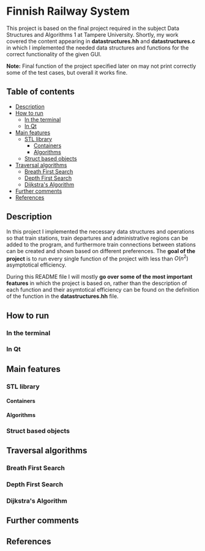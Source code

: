# Finnish Railway System
This project is based on the final project required in the subject Data Structures and Algorithms 1 at Tampere University. Shortly, my work covered the content appearing in **datastructures.hh** and **datastructures.c** in which I implemented the needed data structures and functions for the correct functionality of the given GUI.
  
**Note:** Final function of the project specified later on may not print correctly some of the test cases, but overall it works fine.

## Table of contents
- [Description](https://github.com/robredomikel/finnish-railway-system#description)
- [How to run](https://github.com/robredomikel/finnish-railway-system#how-to-run)
	- [In the terminal](https://github.com/robredomikel/finnish-railway-system#in-the-terminal)
	- [In Qt](https://github.com/robredomikel/finnish-railway-system#in-qt)
- [Main features](https://github.com/robredomikel/finnish-railway-system#main-features)
	- [STL library](https://github.com/robredomikel/finnish-railway-system#stl-library)
		- [Containers](https://github.com/robredomikel/finnish-railway-system#containers)
		- [Algorithms](https://github.com/robredomikel/finnish-railway-system#algorithms)
	- [Struct based objects](https://github.com/robredomikel/finnish-railway-system#struct-based-objects)
- [Traversal algorithms](https://github.com/robredomikel/finnish-railway-system#traversal-algorithms)
	- [Breath First Search](https://github.com/robredomikel/finnish-railway-system#breath-first-search)
	- [Depth First Search](https://github.com/robredomikel/finnish-railway-system#depth-first-search)
	- [Dijkstra's Algorithm](https://github.com/robredomikel/finnish-railway-system#dijkstras-algorithm)
- [Further comments](https://github.com/robredomikel/finnish-railway-system#further-comments)
- [References](https://github.com/robredomikel/finnish-railway-system#references)

## Description
In this project I implemented the necessary data structures and operations so that train stations, train departures and administrative regions can be added to the program, and furthermore train connections between stations can be created and shown based on different preferences. The **goal of the project** is to run every single function of the project with less than $O(n^2)$ asymptotical efficiency.

During this  README file I will mostly **go over some of the most important features** in which the project is based on, rather than the description of each function and their asymtotical efficiency can be found on the definition of the function in the **datastructures.hh** file.
## How to run
### In the terminal
### In Qt
## Main features
### STL library
#### Containers
#### Algorithms
### Struct based objects
## Traversal algorithms
### Breath First Search
### Depth First Search
### Dijkstra's Algorithm
## Further comments
## References

